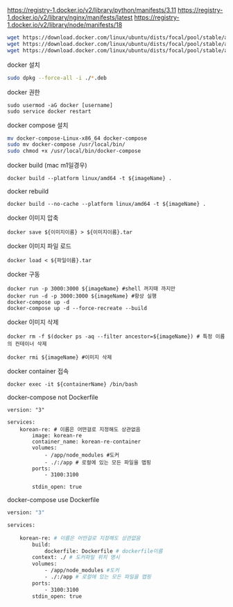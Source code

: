 
https://registry-1.docker.io/v2/library/python/manifests/3.11
https://registry-1.docker.io/v2/library/nginx/manifests/latest
https://registry-1.docker.io/v2/library/node/manifests/18

```sh
wget https://download.docker.com/linux/ubuntu/dists/focal/pool/stable/amd64/docker-ce-cli_20.10.11~3-0~ubuntu-focal_amd64.deb
wget https://download.docker.com/linux/ubuntu/dists/focal/pool/stable/amd64/containerd.io_1.4.11-1_amd64.deb
wget https://download.docker.com/linux/ubuntu/dists/focal/pool/stable/amd64/docker-ce_20.10.11~3-0~ubuntu-focal_amd64.deb
```

docker 설치
```sh
sudo dpkg --force-all -i ./*.deb
```

docker 권한
```
sudo usermod -aG docker [username]
sudo service docker restart
```

docker compose 설치
```sh
mv docker-compose-Linux-x86_64 docker-compose
sudo mv docker-compose /usr/local/bin/
sudo chmod +x /usr/local/bin/docker-compose
```

docker build (mac m1일경우)
```
docker build --platform linux/amd64 -t ${imageName} .
```

docker rebuild
```
docker build --no-cache --platform linux/amd64 -t ${imageName} .
```

docker 이미지 압축
```
docker save ${이미지이름} > ${이미지이름}.tar
```

docker 이미지 파일 로드
```
docker load < ${파일이름}.tar
```

docker 구동
```
docker run -p 3000:3000 ${imageName} #shell 꺼지때 까지만
docker run -d -p 3000:3000 ${imageName} #항상 실행
docker-compose up -d
docker-compose up -d --force-recreate --build
```

docker 이미지 삭제
```
docker rm -f $(docker ps -aq --filter ancestor=${imageName}) # 특정 이름의 컨테이너 삭제

docker rmi ${imageName} #이미지 삭제
```

docker container 접속
```
docker exec -it ${containerName} /bin/bash
```

docker-compose not Dockerfile
```
version: "3"

services:
	korean-re: # 이름은 어떤걸로 지정해도 상관없음
		image: korean-re
		container_name: korean-re-container
		volumes:
			- /app/node_modules #도커
			- ./:/app # 로컬에 있는 모든 파일을 맵핑
		ports:
			- 3100:3100
		
		stdin_open: true
```

docker-compose use Dockerfile
```sh
version: "3"

services:
	
	korean-re: # 이름은 어떤걸로 지정해도 상관없음
		build:
			dockerfile: Dockerfile # dockerfile이름
		context: ./ # 도커파일 위치 명시
		volumes:
			- /app/node_modules #도커
			- ./:/app # 로컬에 있는 모든 파일을 맵핑
		ports:
			- 3100:3100
		stdin_open: true
```